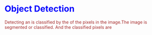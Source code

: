 <!DOCTYPE>  
<html>  
<head>   
<style>
  h1 {color:Blue;}
  p {color:brown;}
</style>
<body> 
<h1>Object Detection</h1>
<p>Detecting an is classified by the of the pixels in the image.The image is segmented or classified.
And the classified pixels are</p>
</body>  
</head>  
</html>  
